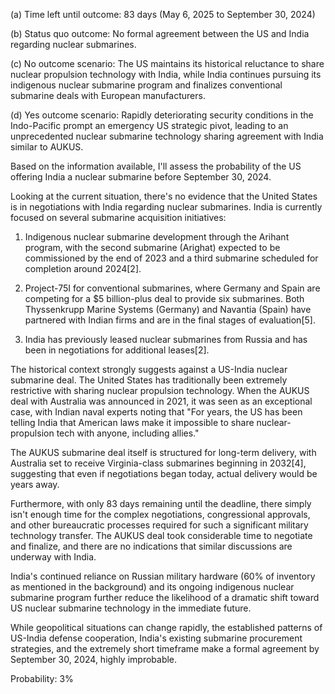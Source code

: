 (a) Time left until outcome: 83 days (May 6, 2025 to September 30, 2024)

(b) Status quo outcome: No formal agreement between the US and India regarding nuclear submarines.

(c) No outcome scenario: The US maintains its historical reluctance to share nuclear propulsion technology with India, while India continues pursuing its indigenous nuclear submarine program and finalizes conventional submarine deals with European manufacturers.

(d) Yes outcome scenario: Rapidly deteriorating security conditions in the Indo-Pacific prompt an emergency US strategic pivot, leading to an unprecedented nuclear submarine technology sharing agreement with India similar to AUKUS.

Based on the information available, I'll assess the probability of the US offering India a nuclear submarine before September 30, 2024.

Looking at the current situation, there's no evidence that the United States is in negotiations with India regarding nuclear submarines. India is currently focused on several submarine acquisition initiatives:

1. Indigenous nuclear submarine development through the Arihant program, with the second submarine (Arighat) expected to be commissioned by the end of 2023 and a third submarine scheduled for completion around 2024[2].

2. Project-75I for conventional submarines, where Germany and Spain are competing for a $5 billion-plus deal to provide six submarines. Both Thyssenkrupp Marine Systems (Germany) and Navantia (Spain) have partnered with Indian firms and are in the final stages of evaluation[5].

3. India has previously leased nuclear submarines from Russia and has been in negotiations for additional leases[2].

The historical context strongly suggests against a US-India nuclear submarine deal. The United States has traditionally been extremely restrictive with sharing nuclear propulsion technology. When the AUKUS deal with Australia was announced in 2021, it was seen as an exceptional case, with Indian naval experts noting that "For years, the US has been telling India that American laws make it impossible to share nuclear-propulsion tech with anyone, including allies."

The AUKUS submarine deal itself is structured for long-term delivery, with Australia set to receive Virginia-class submarines beginning in 2032[4], suggesting that even if negotiations began today, actual delivery would be years away.

Furthermore, with only 83 days remaining until the deadline, there simply isn't enough time for the complex negotiations, congressional approvals, and other bureaucratic processes required for such a significant military technology transfer. The AUKUS deal took considerable time to negotiate and finalize, and there are no indications that similar discussions are underway with India.

India's continued reliance on Russian military hardware (60% of inventory as mentioned in the background) and its ongoing indigenous nuclear submarine program further reduce the likelihood of a dramatic shift toward US nuclear submarine technology in the immediate future.

While geopolitical situations can change rapidly, the established patterns of US-India defense cooperation, India's existing submarine procurement strategies, and the extremely short timeframe make a formal agreement by September 30, 2024, highly improbable.

Probability: 3%